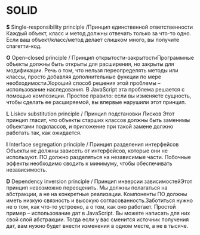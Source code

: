 # SOLID

**S** Single-responsibility principle /Принцип единственной ответственности
Каждый объект, класс и метод должны отвечать только за что-то одно. Если ваш объект/класс/метод делает слишком много, вы получите спагетти-код.

**O** Open–closed principle / Принцип открытости-закрытостиПрограммные объекты должны быть открыты для расширения, но закрыты для модификации. Речь о том, что нельзя переопределять методы или классы, просто добавляя дополнительные функции по мере необходимости.Хороший способ решения этой проблемы – использование наследования. В JavaScript эта проблема решается с помощью композиции. Простое правило: если вы изменяете сущность, чтобы сделать ее расширяемой, вы впервые нарушили этот принцип.

**L** Liskov substitution principle / Принцип подстановки Лисков Этот принцип гласит, что объекты старших классов должны быть заменимы объектами подклассов, и приложение при такой замене должно работать так, как ожидается.

**I** Interface segregation principle / Принцип разделения интерфейсов Объекты не должны зависеть от интерфейсов, которые они не используют. ПО должно разделяться на независимые части. Побочные эффекты необходимо сводить к минимуму, чтобы обеспечивать независимость.

**D** Dependency inversion principle / Принцип инверсии зависимостейЭтот принцип невозможно переоценить. Мы должны полагаться на абстракции, а не на конкретные реализации. Компоненты ПО должны иметь низкую связность и высокую согласованность.Заботиться нужно не о том, как что-то устроено, а о том, как оно работает. Простой пример – использование дат в JavaScript. Вы можете написать для них свой слой абстракции. Тогда если у вас сменится источник получения дат, вам нужно будет внести изменения в одном месте, а не в тысяче.
